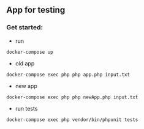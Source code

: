 ## App for testing

### Get started:
- run
```
docker-compose up
```
- old app
```
docker-compose exec php php app.php input.txt
```
- new app
```
docker-compose exec php php newApp.php input.txt
```
- run tests
```
docker-compose exec php vendor/bin/phpunit tests
```